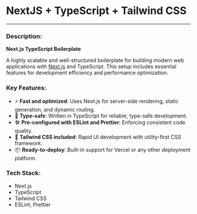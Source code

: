 # NextJS + TypeScript + Tailwind CSS

---

### Description:
**Next.js TypeScript Boilerplate**

A highly scalable and well-structured boilerplate for building modern web applications with [Next.js](https://nextjs.org/) and TypeScript. This setup includes essential features for development efficiency and performance optimization.

### Key Features:
- ⚡️ **Fast and optimized**: Uses Next.js for server-side rendering, static generation, and dynamic routing.
- 🔄 **Type-safe**: Written in TypeScript for reliable, type-safe development.
- 🛠 **Pre-configured with ESLint and Prettier**: Enforcing consistent code quality.
- 🚀 **Tailwind CSS included**: Rapid UI development with utility-first CSS framework.
- 📦 **Ready-to-deploy**: Built-in support for Vercel or any other deployment platform.

### Tech Stack:
- Next.js
- TypeScript
- Tailwind CSS
- ESLint, Prettier
